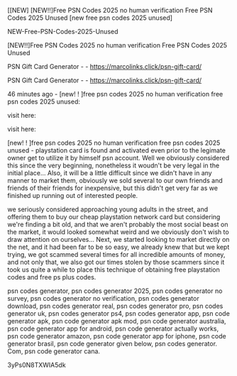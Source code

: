 [[NEW] [NEW!!]Free PSN Codes 2025 no human verification Free PSN Codes 2025 Unused [new free psn codes 2025 unused]

NEW-Free-PSN-Codes-2025-Unused

[NEW!!]Free PSN Codes 2025 no human verification Free PSN Codes 2025 Unused

PSN Gift Card Generator - - https://marcolinks.click/psn-gift-card/

PSN Gift Card Generator - - https://marcolinks.click/psn-gift-card/

46 minutes ago - [new! ! ]free psn codes 2025 no human verification free psn codes 2025 unused:

visit here:

visit here:

[new! ! ]free psn codes 2025 no human verification free psn codes 2025 unused - playstation card is found and activated even prior to the legimate owner get to utilize it by himself psn account. Well we obviously considered this since the very beginning, nonetheless it woudn't be very legal in the initial place... Also, it will be a little difficult since we didn't have in any manner to market them, obviously we sold several to our own friends and friends of their friends for inexpensive, but this didn't get very far as we finished up running out of interested people.

we seriously considered approaching young adults in the street, and offering them to buy our cheap playstation network card but considering we're finding a bit old, and that we aren't probably the most social beast on the market, it would looked somewhat weird and we obviously don't wish to draw attention on ourselves... Next, we started looking to market directly on the net, and it had been far to be so easy, we already knew that but we kept trying, we got scammed several times for all incredible amounts of money, and not only that, we also got our times stolen by those scammers since it took us quite a while to place this technique of obtaining free playstation codes and free ps plus codes.

psn codes generator, psn codes generator 2025, psn codes generator no survey, psn codes generator no verification, psn codes generator download, psn codes generator real, psn codes generator pro, psn codes generator uk, psn codes generator ps4, psn codes generator app, psn code generator apk, psn code generator apk mod, psn code generator australia, psn code generator app for android, psn code generator actually works, psn code generator amazon, psn code generator app for iphone, psn code generator brasil, psn code generator given below, psn codes generator. Com, psn code generator cana.

3yPs0N8TXWIA5dk

